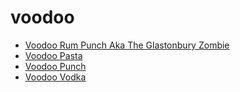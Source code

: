 # voodoo

 * [Voodoo Rum Punch Aka The Glastonbury Zombie](index/v/voodoo-rum-punch-aka-the-glastonbury-zombie-51167600.json)
 * [Voodoo Pasta](index/v/voodoo-pasta.json)
 * [Voodoo Punch](index/v/voodoo-punch.json)
 * [Voodoo Vodka](index/v/voodoo-vodka.json)
